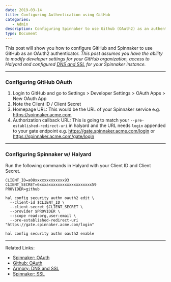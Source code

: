 ```yaml
---
date: 2019-03-14
title: Configuring Authentication using GitHub 
categories:
   - Admin
description: Configuring Spinnaker to use Github (OAuth2) as an authenticator (authn)
type: Document
---
```


This post will show you how to configure GitHub and Spinnaker to use GitHub as an OAuth2 authenticator.
_This post assumes you have the ability to modify developer settings for your GitHub organization, access to Halyard and configured [DNS and SSL](https://docs.armory.io/install-guide/dns-and-ssl/) for your Spinnaker instance._

***

### Configuring GitHub OAuth

1. Login to GitHub and go to Settings > Developer Settings > OAuth Apps > New OAuth App
2. Note the Client ID / Client Secret
3. Homepage URL: This would be the URL of your Spinnaker service e.g. https://spinnaker.acme.com
4. Authorization callback URL: This is going to match your `--pre-established-redirect-uri` in halyard and the URL needs `login` appended to your gate endpoint e.g. https://gate.spinnaker.acme.com/login  or https://spinnaker.acme.com/gate/login

***
### Configuring Spinnaker w/ Halyard

Run the following commands in Halyard with your Client ID and Client Secret.

```shell
CLIENT_ID=a08xxxxxxxxxxxxx93
CLIENT_SECRET=6xxxaxxxxxxxxxxxxxxxxxxx59
PROVIDER=github

hal config security authn oauth2 edit \
  --client-id $CLIENT_ID \
  --client-secret $CLIENT_SECRET \
  --provider $PROVIDER \
  --scope read:org,user:email \
  --pre-established-redirect-uri "https://gate.spinnaker.acme.com/login"

hal config security authn oauth2 enable
```
***
Related Links:
* [Spinnaker: OAuth](https://www.spinnaker.io/setup/security/authentication/oauth/)
* [Github: OAuth](https://help.github.com/en/articles/authorizing-oauth-apps)
* [Armory: DNS and SSL](https://docs.armory.io/install-guide/dns-and-ssl/) 
* [Spinnaker: SSL](https://www.spinnaker.io/setup/security/authentication/ssl/)
